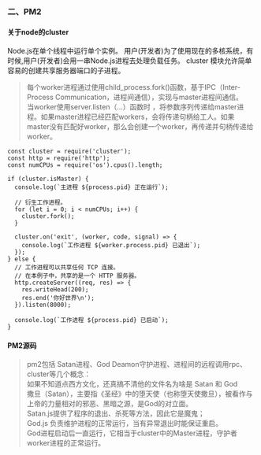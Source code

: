 
### 二、PM2

#### 关于node的cluster

Node.js在单个线程中运行单个实例。 用户(开发者)为了使用现在的多核系统，有时候,用户(开发者)会用一串Node.js进程去处理负载任务。
cluster 模块允许简单容易的创建共享服务器端口的子进程。

> 每个worker进程通过使用child_process.fork()函数，基于IPC（Inter-Process Communication，进程间通信），实现与master进程间通信。    
> 当worker使用server.listen（...）函数时 ，将参数序列传递给master进程。如果master进程已经匹配workers，会将传递句柄给工人。如果master没有匹配好worker，那么会创建一个worker，再传递并句柄传递给worker。

```
const cluster = require('cluster');
const http = require('http');
const numCPUs = require('os').cpus().length;

if (cluster.isMaster) {
  console.log(`主进程 ${process.pid} 正在运行`);

  // 衍生工作进程。
  for (let i = 0; i < numCPUs; i++) {
    cluster.fork();
  }

  cluster.on('exit', (worker, code, signal) => {
    console.log(`工作进程 ${worker.process.pid} 已退出`);
  });
} else {
  // 工作进程可以共享任何 TCP 连接。
  // 在本例子中，共享的是一个 HTTP 服务器。
  http.createServer((req, res) => {
    res.writeHead(200);
    res.end('你好世界\n');
  }).listen(8000);

  console.log(`工作进程 ${process.pid} 已启动`);
}
```
#### PM2源码

> pm2包括 Satan进程、God Deamon守护进程、进程间的远程调用rpc、cluster等几个概念：     
> 如果不知道点西方文化，还真搞不清他的文件名为啥是 Satan 和 God     
> 撒旦（Satan），主要指《圣经》中的堕天使（也称堕天使撒旦），被看作与上帝的力量相对的邪恶、黑暗之源，是God的对立面。         
> Satan.js提供了程序的退出、杀死等方法，因此它是魔鬼；    
> God.js 负责维护进程的正常运行，当有异常退出时能保证重启。        
> God进程启动后一直运行，它相当于cluster中的Master进程，守护者worker进程的正常运行。    
